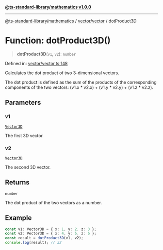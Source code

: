 [**@ts-standard-library/mathematics v1.0.0**](../../../README.md)

***

[@ts-standard-library/mathematics](../../../README.md) / [vector/vector](../README.md) / dotProduct3D

# Function: dotProduct3D()

> **dotProduct3D**(`v1`, `v2`): `number`

Defined in: [vector/vector.ts:148](https://github.com/gabaudette/ts-stdlib/blob/ea80ba1db09c741e99f8cb19e94e5a29b81b623b/packages/mathematics/src/vector/vector.ts#L148)

Calculates the dot product of two 3-dimensional vectors.

The dot product is defined as the sum of the products of the corresponding components
of the two vectors: (v1.x * v2.x) + (v1.y * v2.y) + (v1.z * v2.z).

## Parameters

### v1

[`Vector3D`](../type-aliases/Vector3D.md)

The first 3D vector.

### v2

[`Vector3D`](../type-aliases/Vector3D.md)

The second 3D vector.

## Returns

`number`

The dot product of the two vectors as a number.

## Example

```ts
const v1: Vector3D = { x: 1, y: 2, z: 3 };
const v2: Vector3D = { x: 4, y: 5, z: 6 };
const result = dotProduct3D(v1, v2);
console.log(result); // 32
```
